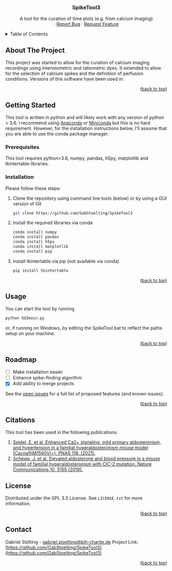 <!-- PROJECT LOGO -->
<br />
<div align="center">
  </a>

  <h3 align="center">SpikeTool3</h3>

  <p align="center">
    A tool for the curation of time plots (e.g. from calcium imaging)
    <br />
    ·
    <a href="https://github.com/GabStoelting/SpikeTool3/issues">Report Bug</a>
    ·
    <a href="https://github.com/GabStoelting/SpikeTool3/issues">Request Feature</a>
  </p>
</div>



<!-- TABLE OF CONTENTS -->
<details>
  <summary>Table of Contents</summary>
  <ol>
    <li>
      <a href="#about-the-project">About The Project</a>
    </li>
    <li>
      <a href="#getting-started">Getting Started</a>
      <ul>
        <li><a href="#prerequisites">Prerequisites</a></li>
        <li><a href="#installation">Installation</a></li>
      </ul>
    </li>
    <li><a href="#usage">Usage</a></li>
    <li><a href="#roadmap">Roadmap</a></li>
    <li><a href="#citations">Citations</a></li>
    <li><a href="#license">License</a></li>
    <li><a href="#contact">Contact</a></li>
  </ol>
</details>



<!-- ABOUT THE PROJECT -->
## About The Project

This project was started to allow for the curation of calcium imaging recordings using intensiometric and ratiometric dyes. It extended to allow for the selection of calcium spikes and 
the definition of perfusion conditions.
Versions of this software have been used in:
<p align="right">(<a href="#top">back to top</a>)</p>

<!-- GETTING STARTED -->
## Getting Started

This tool is written in python and will likely work with any version of python > 3.6. I recommend using <a href="https://www.anaconda.com/products/individual">Anaconda</a> or <a href="https://docs.conda.io/en/latest/miniconda.html">Miniconda</a> but this is no hard requirement. However, for the installation instructions below, I'll assume that you are able to use the conda package manager.

### Prerequisites

This tool requires python>3.6, numpy, pandas, h5py, matplotlib and tkintertable libraries. 

### Installation

Please follow these steps:

1. Clone the repository using command line tools (below) or by using a GUI version of Git
   ```sh
   git clone https://github.com/GabStoelting/SpikeTool3
   ```
2. Install the required libraries via conda
   ```sh
   conda install numpy
   conda install pandas
   conda install h5py
   conda install matplotlib
   conda install pip
   ```
3. Install tkintertable via pip (not available via conda)
   ```sh
   pip install tkintertable
   ```

<p align="right">(<a href="#top">back to top</a>)</p>



<!-- USAGE EXAMPLES -->
## Usage

You can start the tool by running
```sh
python GUImain.py
```
or, if running on Windows, by editing the SpikeTool.bat to reflect the paths setup on your machine.

<p align="right">(<a href="#top">back to top</a>)</p>



<!-- ROADMAP -->
## Roadmap

- [ ] Make installation easier
- [ ] Enhance spike-finding algorithm
- [x] Add ability to merge projects

See the [open issues](https://github.com/GabStoelting/SpikeTool3/issues) for a full list of proposed features (and known issues).

<p align="right">(<a href="#top">back to top</a>)</p>

<!-- CITATIONS -->
## Citations

This tool has been used in the following publications:
<ol>
  <li>
    <a href="https://www.pnas.org/content/118/17/e2014876118">
      Seidel, E. et al. Enhanced Ca2+ signaling, mild primary aldosteronism, and hypertension in a familial hyperaldosteronism mouse model (Cacna1hM1560V/+). PNAS 118, (2021).
    </a>
  </li>
  <li>
    <a href="https://www.nature.com/articles/s41467-019-13033-4">
      Schewe, J. et al. Elevated aldosterone and blood pressure in a mouse model of familial hyperaldosteronism with ClC-2 mutation. Nature Communications 10, 5155 (2019).
    </a>
  </li>
</ol>


<!-- LICENSE -->
## License

Distributed under the GPL 3.0 License. See `LICENSE.txt` for more information.

<p align="right">(<a href="#top">back to top</a>)</p>



<!-- CONTACT -->
## Contact

Gabriel Stölting - gabriel.stoelting@bih-charite.de
Project Link: [https://github.com/GabStoelting/SpikeTool3](https://github.com/GabStoelting/SpikeTool3)

<p align="right">(<a href="#top">back to top</a>)</p>
